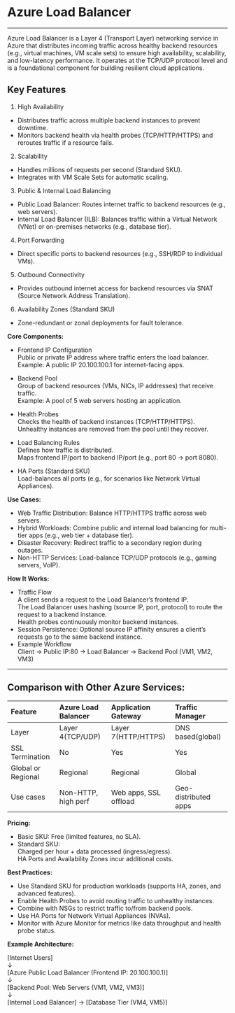 # Azure Load Balancer
---

Azure Load Balancer is a Layer 4 (Transport Layer) networking service in Azure that distributes incoming traffic across healthy backend resources (e.g., virtual machines, VM scale sets) to ensure high availability, scalability, and low-latency performance. It operates at the TCP/UDP protocol level and is a foundational component for building resilient cloud applications.

## Key Features

1. High Availability  
* Distributes traffic across multiple backend instances to prevent downtime.  
* Monitors backend health via health probes (TCP/HTTP/HTTPS) and reroutes traffic if a resource fails.  
2. Scalability  
* Handles millions of requests per second (Standard SKU).  
* Integrates with VM Scale Sets for automatic scaling.  
3. Public & Internal Load Balancing  
* Public Load Balancer: Routes internet traffic to backend resources (e.g., web servers).  
* Internal Load Balancer (ILB): Balances traffic within a Virtual Network (VNet) or on-premises networks (e.g., database tier).  
4. Port Forwarding  
* Direct specific ports to backend resources (e.g., SSH/RDP to individual VMs).  
5. Outbound Connectivity  
* Provides outbound internet access for backend resources via SNAT (Source Network Address Translation).  
6. Availability Zones (Standard SKU)  
* Zone-redundant or zonal deployments for fault tolerance.

  
**Core Components:**

* Frontend IP Configuration  
  Public or private IP address where traffic enters the load balancer.  
  Example: A public IP 20.100.100.1 for internet-facing apps.  
    
* Backend Pool  
  Group of backend resources (VMs, NICs, IP addresses) that receive traffic.  
  Example: A pool of 5 web servers hosting an application.

* Health Probes  
  Checks the health of backend instances (TCP/HTTP/HTTPS).  
  Unhealthy instances are removed from the pool until they recover.
  
* Load Balancing Rules  
  Defines how traffic is distributed.  
  Maps frontend IP/port to backend IP/port (e.g., port 80 → port 8080).  
    
* HA Ports (Standard SKU)  
  Load-balances all ports (e.g., for scenarios like Network Virtual Appliances).  
  

**Use Cases:**

* Web Traffic Distribution: Balance HTTP/HTTPS traffic across web servers.  
* Hybrid Workloads: Combine public and internal load balancing for multi-tier apps (e.g., web tier \+ database tier).  
* Disaster Recovery: Redirect traffic to a secondary region during outages.  
* Non-HTTP Services: Load-balance TCP/UDP protocols (e.g., gaming servers, VoIP).

**How It Works:**

* Traffic Flow  
  A client sends a request to the Load Balancer’s frontend IP.  
  The Load Balancer uses hashing (source IP, port, protocol) to route the request to a backend instance.  
  Health probes continuously monitor backend instances.  
* Session Persistence: Optional source IP affinity ensures a client’s requests go to the same backend instance.  
* Example Workflow  
  Client → Public IP:80 → Load Balancer → Backend Pool (VM1, VM2, VM3)   
  
---

## Comparison with Other Azure Services:

| Feature | Azure Load Balancer | Application Gateway | Traffic Manager |
| :---- | :---- | :---- | :---- |
| Layer | Layer 4(TCP/UDP) | Layer 7(HTTP/HTTPS) | DNS based(global) |
| SSL Termination | No  | Yes | Yes |
| Global or Regional | Regional | Regional | Global |
| Use cases | Non-HTTP, high perf | Web apps, SSL offload | Geo-distributed apps  |

**Pricing:**

* Basic SKU: Free (limited features, no SLA).  
* Standard SKU:  
  Charged per hour \+ data processed (ingress/egress).  
  HA Ports and Availability Zones incur additional costs.

**Best Practices:**

* Use Standard SKU for production workloads (supports HA, zones, and advanced features).  
* Enable Health Probes to avoid routing traffic to unhealthy instances.  
* Combine with NSGs to restrict traffic to/from backend pools.  
* Use HA Ports for Network Virtual Appliances (NVAs).  
* Monitor with Azure Monitor for metrics like data throughput and health probe status.

**Example Architecture:**

\[Internet Users\]    
   ↓    
\[Azure Public Load Balancer (Frontend IP: 20.100.100.1)\]    
   ↓    
\[Backend Pool: Web Servers (VM1, VM2, VM3)\]    
   ↓    
\[Internal Load Balancer\] → \[Database Tier (VM4, VM5)\] 

